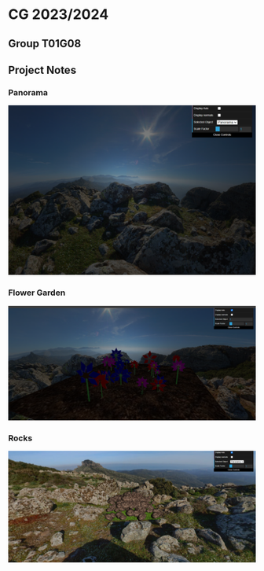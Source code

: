 # CG 2023/2024

## Group T01G08

## Project Notes

### Panorama
![Screenshot 1](screenshots/project-t01g08-1.png)

### Flower Garden
![Screenshot 2](screenshots/project-t01g08-2.png)

### Rocks
![Screenshot 3](screenshots/project-t01g08-3.png)
